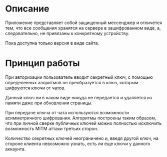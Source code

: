 # Описание

Приложение представляет собой защищенный мессенджер и отличется тем, что все сообщения хранятся на сервере в зашифрованном виде, а, следовательно, не привязаны к конкретному устройству.

Пока доступна только версия в виде сайта.

# Принцип работы

При авторизации пользователь вводит секретный ключ, с помощью определенных алоритмов он преобразуется в ключ, которым шифруются ключи от чатов.

Данный ключ ни в каком виде никуда не передается и удаляется из памяти даже при обновлении страницы.

При передаче ключа от чата используются возможности асимметричного шифрования. Алгоритмы построены таким образом, что при личной сверке публичных ключей можно полностью исключить возможность MITM аттаки третьих сторон.

Количество секретных ключей неограничено и, введя другой ключ, на стороне клиента невозможно узнать, есть ли еще ключи у данного аккаунта.